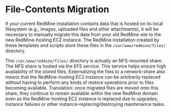 # File-Contents Migration

If your current RedMine installation contains data that is hosted on its local filesystem (e.g., images, uploaded files and other attachments), it will be necessary to manually migrate this data from your old RedMine site to the new RedMine-hosting EC2 instance. The RedMine installation created by these templates and scripts store these files in the `/var/www/redmine/files/` directory.

This `/var/www/redmine/files/` directory is actually an NFS-mounted share. The NFS share is hosted via the EFS service. This service helps ensure high availability of the stored files. Externalizing the files to a network-share also means that the RedMine-hosting EC2 instance can be arbitrarily replaced without having to perform any kinds of restore operations prior to files becoming available. Translation: once migrated files are moved onto this share, they continue to remain available within the new RedMine domain even as the RedMine-hosting EC2 instance is replaced due to upgrades, instance failures or other instance-replacing/destroying maintenance tasks.
